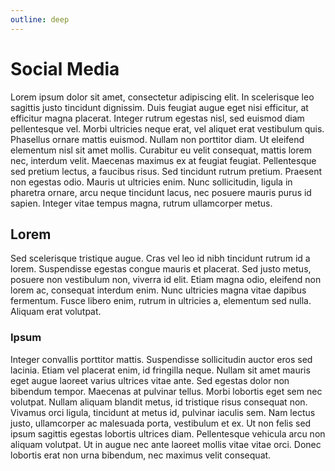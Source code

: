 ```yaml
---
outline: deep
---
```

# Social Media

Lorem ipsum dolor sit amet, consectetur adipiscing elit. In scelerisque leo sagittis justo tincidunt dignissim. Duis feugiat augue eget nisi efficitur, at efficitur magna placerat. Integer rutrum egestas nisl, sed euismod diam pellentesque vel. Morbi ultricies neque erat, vel aliquet erat vestibulum quis. Phasellus ornare mattis euismod. Nullam non porttitor diam. Ut eleifend elementum nisl sit amet mollis. Curabitur eu velit consequat, mattis lorem nec, interdum velit. Maecenas maximus ex at feugiat feugiat. Pellentesque sed pretium lectus, a faucibus risus. Sed tincidunt rutrum pretium. Praesent non egestas odio. Mauris ut ultricies enim. Nunc sollicitudin, ligula in pharetra ornare, arcu neque tincidunt lacus, nec posuere mauris purus id sapien. Integer vitae tempus magna, rutrum ullamcorper metus.

## Lorem 

Sed scelerisque tristique augue. Cras vel leo id nibh tincidunt rutrum id a lorem. Suspendisse egestas congue mauris et placerat. Sed justo metus, posuere non vestibulum non, viverra id elit. Etiam magna odio, eleifend non lorem ac, consequat interdum enim. Nunc ultricies magna vitae dapibus fermentum. Fusce libero enim, rutrum in ultricies a, elementum sed nulla. Aliquam erat volutpat.

### Ipsum

Integer convallis porttitor mattis. Suspendisse sollicitudin auctor eros sed lacinia. Etiam vel placerat enim, id fringilla neque. Nullam sit amet mauris eget augue laoreet varius ultrices vitae ante. Sed egestas dolor non bibendum tempor. Maecenas at pulvinar tellus. Morbi lobortis eget sem nec volutpat. Nullam aliquam blandit metus, id tristique risus consequat non. Vivamus orci ligula, tincidunt at metus id, pulvinar iaculis sem. Nam lectus justo, ullamcorper ac malesuada porta, vestibulum et ex. Ut non felis sed ipsum sagittis egestas lobortis ultrices diam. Pellentesque vehicula arcu non aliquam volutpat. Ut in augue nec ante laoreet mollis vitae vitae orci. Donec lobortis erat non urna bibendum, nec maximus velit consequat.

